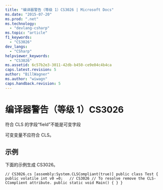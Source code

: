 ```yaml
---
title: "编译器警告（等级 1）CS3026 | Microsoft Docs"
ms.date: "2015-07-20"
ms.prod: ".net"
ms.technology: 
  - "devlang-csharp"
ms.topic: "article"
f1_keywords: 
  - "CS3026"
dev_langs: 
  - "CSharp"
helpviewer_keywords: 
  - "CS3026"
ms.assetid: 6c57b2e3-3011-42db-b450-ce9e04c4b4ca
caps.latest.revision: 5
author: "BillWagner"
ms.author: "wiwagn"
caps.handback.revision: 5
---
```

# 编译器警告（等级 1）CS3026
符合 CLS 的字段“field”不能是可变字段  
  
 可变变量不应符合 CLS。  
  
## 示例  
 下面的示例生成 CS3026。  
  
```  
// CS3026.cs [assembly:System.CLSCompliant(true)] public class Test { public volatile int v0 =0;   // CS3026 // To resolve remove the CLS-CComplient attribute. public static void Main() { } }  
  
```